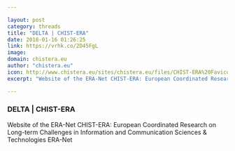 ```yaml
---

layout: post
category: threads
title: "DELTA | CHIST-ERA"
date: 2018-01-16 01:26:25
link: https://vrhk.co/2D45FgL
image: 
domain: chistera.eu
author: "chistera.eu"
icon: http://www.chistera.eu/sites/chistera.eu/files/CHIST-ERA%20Favicon.JPG
excerpt: "Website of the ERA-Net CHIST-ERA: European Coordinated Research on Long-term Challenges in Information and Communication Sciences &amp; Technologies ERA-Net"

---
```


### DELTA | CHIST-ERA

Website of the ERA-Net CHIST-ERA: European Coordinated Research on Long-term Challenges in Information and Communication Sciences &amp; Technologies ERA-Net